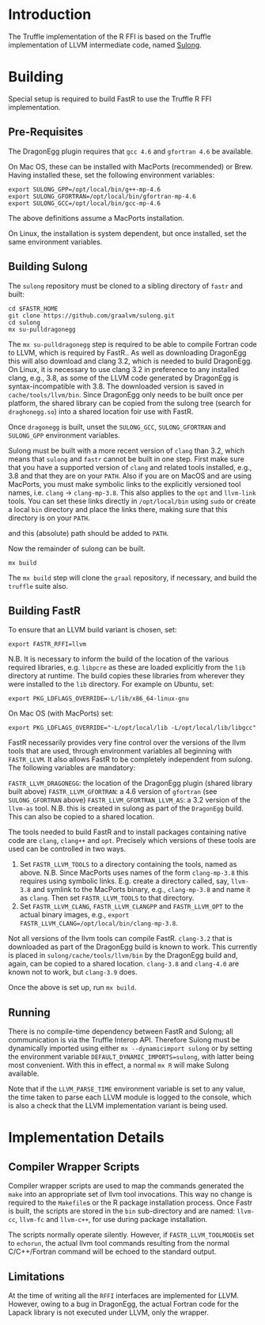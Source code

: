 # Introduction

The Truffle implementation of the R FFI is based on the Truffle implementation of LLVM intermediate code, named [Sulong](https://github.com/graalvm/sulong).


# Building
Special setup is required to build FastR to use the Truffle R FFI implementation.

## Pre-Requisites

The DragonEgg plugin requires that `gcc 4.6` and `gfortran 4.6` be available.

On Mac OS, these can be installed with MacPorts (recommended) or Brew. Having installed these, set the following environment variables:

    export SULONG_GPP=/opt/local/bin/g++-mp-4.6
    export SULONG_GFORTRAN=/opt/local/bin/gfortran-mp-4.6
    export SULONG_GCC=/opt/local/bin/gcc-mp-4.6

The above definitions assume a MacPorts installation.

On Linux, the installation is system dependent, but once installed, set the same environment variables.

## Building Sulong
The `sulong` repository must be cloned to a sibling directory of `fastr` and built:

    cd $FASTR_HOME
    git clone https://github.com/graalvm/sulong.git
    cd sulong
    mx su-pulldragonegg

The `mx su-pulldragonegg` step is required to be able to compile Fortran code to LLVM, which is required by FastR.. As well as downloading DragonEgg this will also download and clang 3.2, which is needed to build DragonEgg. On Linux, it is necessary to use clang 3.2 in preference to any installed clang, e.g., 3.8, as some of the LLVM code generated by DragonEgg is syntax-incompatible with 3.8. The downloaded version is saved in `cache/tools/llvm/bin`. Since DragonEgg only needs to be built once per platform, the shared library can be copied from the sulong tree (search for `draghonegg.so`) into a shared location foir use with FastR.

Once `dragonegg` is built, unset the `SULONG_GCC`, `SULONG_GFORTRAN` and `SULONG_GPP` environment variables.

Sulong must be built with a more recent version of `clang` than 3.2, which means that `sulong` and `fastr` cannot be built in one step.
First make sure that you have a supported version of `clang` and related tools installed, e.g., 3.8 and that they are on your `PATH`. Also if you are on MacOS and are using MacPorts, you must make symbolic links to the explicitly versioned tool names, i.e. `clang` -> `clang-mp-3.8`. This also applies to the `opt` and `llvm-link` tools. You can set these links directly in `/opt/local/bin` using `sudo` or create a local `bin` directory and place the links there, making sure that this directory is on your `PATH`.

 and this (absolute) path should be added to `PATH`.

Now the remainder of sulong can be built.

    mx build

The `mx build` step will clone the `graal` repository, if necessary, and build the `truffle` suite also.

## Building FastR

To ensure that an LLVM build variant is chosen, set:

    export FASTR_RFFI=llvm

N.B. It is necessary to inform the build of the location of the various required libraries, e.g. `libpcre` as these are loaded explicitly from the `lib` directory at runtime. The build copies these libraries from wherever they were installed to the `lib` directory. For example on Ubuntu, set:

    export PKG_LDFLAGS_OVERRIDE=-L/lib/x86_64-linux-gnu

On Mac OS (with MacPorts) set:

    export PKG_LDFLAGS_OVERRIDE="-L/opt/local/lib -L/opt/local/lib/libgcc"

FastR necessarily provides very fine control over the versions of the llvm tools that are used, through environment variables all beginning with `FASTR_LLVM`. It also allows FastR to be completely independent from sulong. The following variables are mandatory:

`FASTR_LLVM_DRAGONEGG`: the location of the DragonEgg plugin (shared library built above)
`FASTR_LLVM_GFORTRAN`: a 4.6 version of `gfortran` (see `SULONG_GFORTRAN` above)
`FASTR_LLVM_GFORTRAN_LLVM_AS`: a 3.2 version of the `llvm-as` tool. N.B. this is created in sulong as part of the `DragonEgg` build. This can also be copied to a shared location.

The tools needed to build FastR and to install packages containing native code are `clang`, `clang++` and `opt`. Precisely which versions of these tools are used can be controlled in two ways.

1. Set `FASTR_LLVM_TOOLS` to a directory containing the tools, named as above. N.B. Since MacPorts uses names of the form `clang-mp-3.8` this requires using symbolic links. E.g. create a directory called, say, `llvm-3.8` and symlink to the MacPorts binary, e.g., `clang-mp-3.8` and name it as `clang`. Then set `FASTR_LLVM_TOOLS` to that directory.
2. Set `FASTR_LLVM_CLANG`, `FASTR_LLVM_CLANGPP` and `FASTR_LLVM_OPT` to the actual binary images, e.g., `export FASTR_LLVM_CLANG=/opt/local/bin/clang-mp-3.8`.

Not all versions of the llvm tools can compile FastR. `clang-3.2` that is downloaded as part of the DragonEgg build is known to work. This currently is placed in `sulong/cache/tools/llvm/bin` by the DragonEgg build and, again, can be copied to a shared location. `clang-3.8` and `clang-4.0` are known not to work, but `clang-3.9` does.

Once the above is set up, run `mx build`.

## Running

There is no compile-time dependency between FastR and Sulong; all communication is via the Truffle Interop API. Therefore Sulong must be dynamically imported using either `mx --dynamicimport sulong` or by setting the environment variable `DEFAULT_DYNAMIC_IMPORTS=sulong`, with latter being most convenient. With this in effect, a normal `mx R` will make Sulong available.

Note that if the `LLVM_PARSE_TIME` environment variable is set to any value, the time taken to parse each LLVM module is logged to the console, which is also a check that the LLVM implementation variant is being used.

# Implementation Details

## Compiler Wrapper Scripts

Compiler wrapper scripts are used to map the commands generated the `make` into an appropriate set of llvm tool invocations. This way no change is required to the `Makefile`s or the R package installation process.
Once Fastr is built, the scripts are stored in the `bin` sub-directory and are named: `llvm-cc`, `llvm-fc` and `llvm-c++`, for use during package installation.

The scripts normally operate silently. However, if `FASTR_LLVM_TOOLMODE`is set to `echorun`, the actual llvm tool commands resulting from the normal C/C++/Fortran command will be echoed to the standard output.

## Limitations
At the time of writing all the `RFFI` interfaces are implemented for LLVM. However, owing to a bug in DragonEgg, the actual Fortran code for the Lapack library is not executed under LLVM, only the wrapper.
